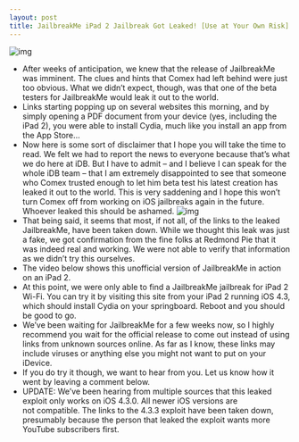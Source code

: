 ```yaml
---
layout: post
title: JailbreakMe iPad 2 Jailbreak Got Leaked! [Use at Your Own Risk]
---
```

![img](http://media.idownloadblog.com/wp-content/uploads/2011/06/PDF-exploit-iOS-Sn0w-comex-e1307819132186.png)
* After weeks of anticipation, we knew that the release of JailbreakMe was imminent. The clues and hints that Comex had left behind were just too obvious. What we didn’t expect, though, was that one of the beta testers for JailbreakMe would leak it out to the world.
* Links starting popping up on several websites this morning, and by simply opening a PDF document from your device (yes, including the iPad 2), you were able to install Cydia, much like you install an app from the App Store…
* Now here is some sort of disclaimer that I hope you will take the time to read. We felt we had to report the news to everyone because that’s what we do here at iDB. But I have to admit – and I believe I can speak for the whole iDB team – that I am extremely disappointed to see that someone who Comex trusted enough to let him beta test his latest creation has leaked it out to the world. This is very saddening and I hope this won’t turn Comex off from working on iOS jailbreaks again in the future. Whoever leaked this should be ashamed.
![img](http://media.idownloadblog.com/wp-content/uploads/2011/07/iPad-2-Leaked-JailbreakMe.jpeg)
* That being said, it seems that most, if not all, of the links to the leaked JailbreakMe, have been taken down. While we thought this leak was just a fake, we got confirmation from the fine folks at Redmond Pie that it was indeed real and working. We were not able to verify that information as we didn’t try this ourselves.
* The video below shows this unofficial version of JailbreakMe in action on an iPad 2.
* At this point, we were only able to find a JailbreakMe jailbreak for iPad 2 Wi-Fi. You can try it by visiting this site from your iPad 2 running iOS 4.3, which should install Cydia on your springboard. Reboot and you should be good to go.
* We’ve been waiting for JailbreakMe for a few weeks now, so I highly recommend you wait for the official release to come out instead of using links from unknown sources online. As far as I know, these links may include viruses or anything else you might not want to put on your iDevice.
* If you do try it though, we want to hear from you. Let us know how it went by leaving a comment below.
* UPDATE: We’ve been hearing from multiple sources that this leaked exploit only works on iOS 4.3.0. All newer iOS versions are not compatible. The links to the 4.3.3 exploit have been taken down, presumably because the person that leaked the exploit wants more YouTube subscribers first.

